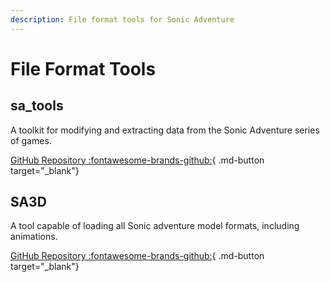 ```yaml
---
description: File format tools for Sonic Adventure
---
```

# File Format Tools

## sa_tools
A toolkit for modifying and extracting data from the Sonic Adventure series of games.

[GitHub Repository :fontawesome-brands-github:](https://github.com/X-Hax/sa_tools){ .md-button target="_blank"}

## SA3D
A tool capable of loading all Sonic adventure model formats, including animations.

[GitHub Repository :fontawesome-brands-github:](https://github.com/X-Hax/SA3D){ .md-button target="_blank"}
